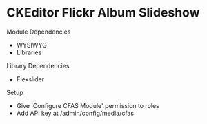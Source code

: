 # CKEditor Flickr Album Slideshow

Module Dependencies
* WYSIWYG
* Libraries

Library Dependencies
* Flexslider

Setup
* Give 'Configure CFAS Module' permission to roles
* Add API key at /admin/config/media/cfas